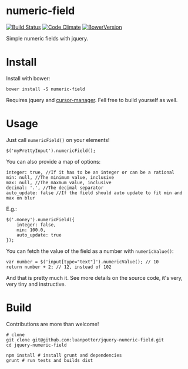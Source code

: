 numeric-field
=====================

[![Build Status](https://img.shields.io/travis/luanpotter/jquery-numeric-field.svg)](https://travis-ci.org/luanpotter/jquery-numeric-field)
[![Code Climate](https://img.shields.io/codeclimate/github/luanpotter/jquery-numeric-field.svg)](https://codeclimate.com/github/luanpotter/jquery-numeric-field)
[![BowerVersion](https://img.shields.io/bower/v/luanpotter/jquery-numeric-field.svg)](http://bower.io/#getting-started)

Simple numeric fields with jquery.

Install
======

Install with bower:

    bower install -S numeric-field

Requires jquery and [cursor-manager](https://github.com/luanpotter/jquery-cursor-manager).
Fell free to build yourself as well.

Usage
=====

Just call `numericField()` on your elements!

    $('myPrettyInput').numericField();

You can also provide a map of options:

    integer: true, //If it has to be an integer or can be a rational
    min: null, //The minimum value, inclusive
    max: null, //The maxmum value, inclusive
    decimal: '.', //The decimal separator
    auto_update: false //If the field should auto update to fit min and max on blur

E.g.:

    $('.money').numericField({
        integer: false,
        min: 100.0,
        auto_update: true
    });

You can fetch the value of the field as a number with `numericValue()`:

    var number = $('input[type="text"]').numericValue(); // 10
    return number + 2; // 12, instead of 102

And that is pretty much it. See more details on the source code, it's very, very tiny and instructive.

Build
======

Contributions are more than welcome!

    # clone
    git clone git@github.com:luanpotter/jquery-numeric-field.git
    cd jquery-numeric-field

    npm install # install grunt and dependencies
    grunt # run tests and builds dist

